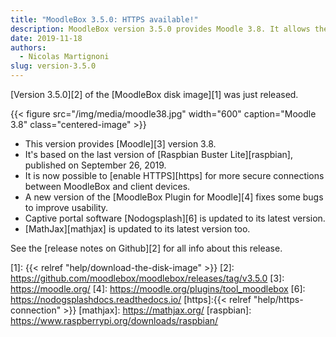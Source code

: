 ```yaml
---
title: "MoodleBox 3.5.0: HTTPS available!"
description: MoodleBox version 3.5.0 provides Moodle 3.8. It allows the activation of HTTPS and is based on the latest version of Raspbian.
date: 2019-11-18
authors:
  - Nicolas Martignoni
slug: version-3.5.0
---
```


[Version 3.5.0][2] of the [MoodleBox disk image][1] was just released.

{{< figure src="/img/media/moodle38.jpg" width="600" caption="Moodle 3.8" class="centered-image" >}}

  - This version provides [Moodle][3] version 3.8.
  - It's based on the last version of [Raspbian Buster Lite][raspbian], published on September 26, 2019.
  - It is now possible to [enable HTTPS][https] for more secure connections between MoodleBox and client devices.
  - A new version of the [MoodleBox Plugin for Moodle][4] fixes some bugs to improve usability.
  - Captive portal software [Nodogsplash][6] is updated to its latest version.
  - [MathJax][mathjax] is updated to its latest version too.

See the [release notes on Github][2] for all info about this release.

 [1]: {{< relref "help/download-the-disk-image" >}}
 [2]: https://github.com/moodlebox/moodlebox/releases/tag/v3.5.0
 [3]: https://moodle.org/
 [4]: https://moodle.org/plugins/tool_moodlebox
 [6]: https://nodogsplashdocs.readthedocs.io/
 [https]:{{< relref "help/https-connection" >}}
 [mathjax]: https://mathjax.org/
 [raspbian]: https://www.raspberrypi.org/downloads/raspbian/

